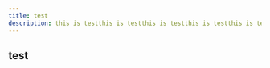 ```yaml
---
title: test
description: this is testthis is testthis is testthis is testthis is testthis is testthis is testthis is test
---
```


## test
